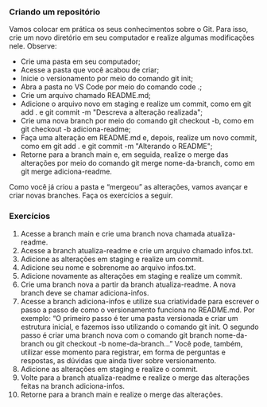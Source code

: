 ### **Criando um repositório**

Vamos colocar em prática os seus conhecimentos sobre o Git. Para isso, crie um novo diretório em seu computador e realize algumas modificações nele. Observe:

- Crie uma pasta em seu computador;
- Acesse a pasta que você acabou de criar;
- Inicie o versionamento por meio do comando git init;
- Abra a pasta no VS Code por meio do comando code .;
- Crie um arquivo chamado README.md;
- Adicione o arquivo novo em staging e realize um commit, como em git add . e git commit -m "Descreva a alteração realizada";
- Crie uma nova branch por meio do comando git checkout -b, como em git checkout -b adiciona-readme;
- Faça uma alteração em README.md e, depois, realize um novo commit, como em git add . e git commit -m "Alterando o README";
- Retorne para a branch main e, em seguida, realize o merge das alterações por meio do comando git merge nome-da-branch, como em git merge adiciona-readme.

Como você já criou a pasta e “mergeou” as alterações, vamos avançar e criar novas branches. Faça os exercícios a seguir.



### **Exercícios**

1. Acesse a branch main e crie uma branch nova chamada atualiza-readme.
1. Acesse a branch atualiza-readme e crie um arquivo chamado infos.txt.
1. Adicione as alterações em staging e realize um commit.
1. Adicione seu nome e sobrenome ao arquivo infos.txt.
1. Adicione novamente as alterações em staging e realize um commit.
1. Crie uma branch nova a partir da branch atualiza-readme. A nova branch deve se chamar adiciona-infos.
1. Acesse a branch adiciona-infos e utilize sua criatividade para escrever o passo a passo de como o versionamento funciona no README.md. Por exemplo: “O primeiro passo é ter uma pasta versionada e criar um estrutura inicial, e fazemos isso utilizando o comando git init. O segundo passo é criar uma branch nova com o comando git branch nome-da-branch ou git checkout -b nome-da-branch…” Você pode, também, utilizar esse momento para registrar, em forma de perguntas e respostas, as dúvidas que ainda tiver sobre versionamento.
1. Adicione as alterações em staging e realize o commit.
1. Volte para a branch atualiza-readme e realize o merge das alterações feitas na branch adiciona-infos.
1. Retorne para a branch main e realize o merge das alterações.
